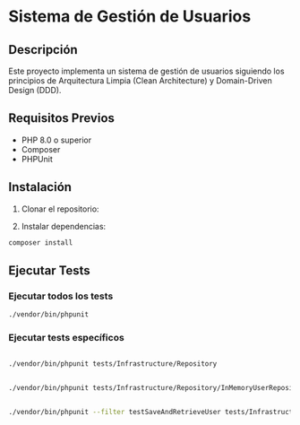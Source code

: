 # Sistema de Gestión de Usuarios

## Descripción
Este proyecto implementa un sistema de gestión de usuarios siguiendo los principios de Arquitectura Limpia (Clean Architecture) y Domain-Driven Design (DDD).

## Requisitos Previos
- PHP 8.0 o superior
- Composer
- PHPUnit

## Instalación

1. Clonar el repositorio:

2. Instalar dependencias:
```bash
composer install
```

## Ejecutar Tests

### Ejecutar todos los tests
```bash
./vendor/bin/phpunit
```

### Ejecutar tests específicos
```bash

./vendor/bin/phpunit tests/Infrastructure/Repository


./vendor/bin/phpunit tests/Infrastructure/Repository/InMemoryUserRepositoryTest.php


./vendor/bin/phpunit --filter testSaveAndRetrieveUser tests/Infrastructure/Repository/InMemoryUserRepositoryTest.php
```
